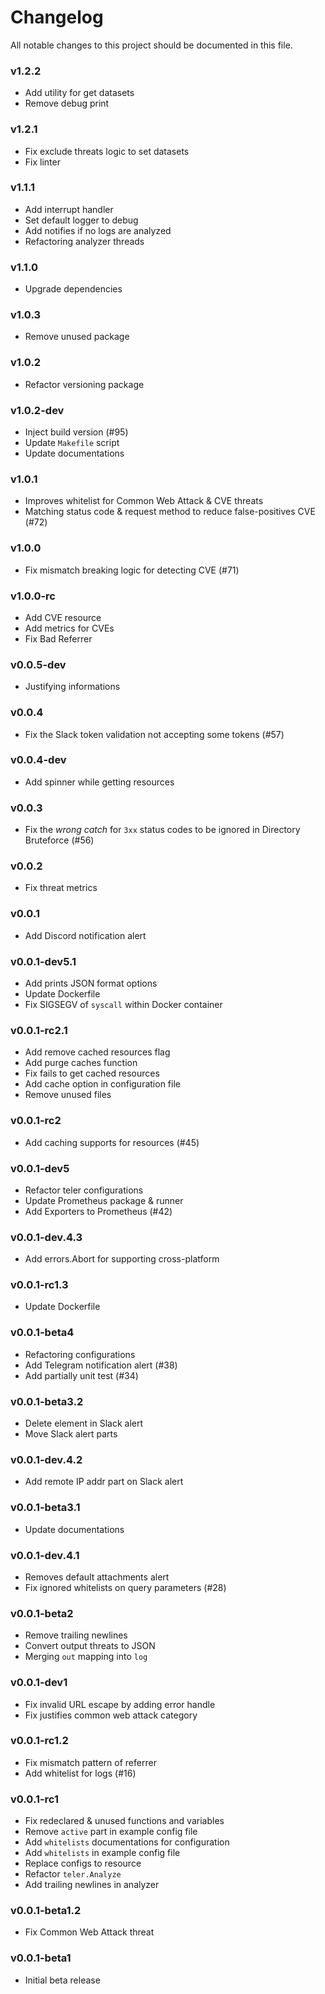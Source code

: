 # Changelog

All notable changes to this project should be documented in this file.

### v1.2.2

- Add utility for get datasets
- Remove debug print

### v1.2.1

- Fix exclude threats logic to set datasets
- Fix linter

### v1.1.1

- Add interrupt handler
- Set default logger to debug
- Add notifies if no logs are analyzed
- Refactoring analyzer threads

### v1.1.0

- Upgrade dependencies

### v1.0.3

- Remove unused package

### v1.0.2

- Refactor versioning package

### v1.0.2-dev

- Inject build version (#95)
- Update `Makefile` script
- Update documentations

### v1.0.1

- Improves whitelist for Common Web Attack & CVE threats
- Matching status code & request method to reduce false-positives CVE (#72)

### v1.0.0

- Fix mismatch breaking logic for detecting CVE (#71)

### v1.0.0-rc

- Add CVE resource
- Add metrics for CVEs
- Fix Bad Referrer

### v0.0.5-dev

- Justifying informations

### v0.0.4

- Fix the Slack token validation not accepting some tokens (#57)

### v0.0.4-dev

- Add spinner while getting resources

### v0.0.3

- Fix the _wrong catch_ for `3xx` status codes to be ignored in Directory Bruteforce (#56)

### v0.0.2

- Fix threat metrics

### v0.0.1

- Add Discord notification alert

### v0.0.1-dev5.1

- Add prints JSON format options
- Update Dockerfile
- Fix SIGSEGV of `syscall` within Docker container

### v0.0.1-rc2.1

- Add remove cached resources flag
- Add purge caches function
- Fix fails to get cached resources
- Add cache option in configuration file
- Remove unused files

### v0.0.1-rc2

- Add caching supports for resources (#45)

### v0.0.1-dev5

- Refactor teler configurations
- Update Prometheus package & runner
- Add Exporters to Prometheus (#42)

### v0.0.1-dev.4.3

- Add errors.Abort for supporting cross-platform

### v0.0.1-rc1.3

- Update Dockerfile

### v0.0.1-beta4

- Refactoring configurations
- Add Telegram notification alert (#38)
- Add partially unit test (#34)

### v0.0.1-beta3.2

- Delete element in Slack alert
- Move Slack alert parts

### v0.0.1-dev.4.2

- Add remote IP addr part on Slack alert

### v0.0.1-beta3.1

- Update documentations

### v0.0.1-dev.4.1

- Removes default attachments alert
- Fix ignored whitelists on query parameters (#28)

### v0.0.1-beta2

- Remove trailing newlines
- Convert output threats to JSON
- Merging `out` mapping into `log`

### v0.0.1-dev1

- Fix invalid URL escape by adding error handle
- Fix justifies common web attack category

### v0.0.1-rc1.2

- Fix mismatch pattern of referrer
- Add whitelist for logs (#16)

### v0.0.1-rc1

- Fix redeclared & unused functions and variables
- Remove `active` part in example config file
- Add `whitelists` documentations for configuration
- Add `whitelists` in example config file
- Replace configs to resource
- Refactor `teler.Analyze`
- Add trailing newlines in analyzer

### v0.0.1-beta1.2

- Fix Common Web Attack threat

### v0.0.1-beta1

- Initial beta release